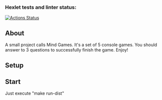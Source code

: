 ### Hexlet tests and linter status:
[![Actions Status](https://github.com/in0mad/java-project-61/actions/workflows/hexlet-check.yml/badge.svg)](https://github.com/in0mad/java-project-61/actions)

## About
A small project calls Mind Games.
It's a set of 5 console games. You should answer to 3 questions to successfully finish the game.
Enjoy!

## Setup

## Start
Just execute "make run-dist"
